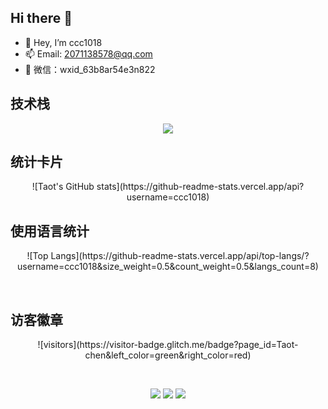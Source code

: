 ## Hi there 👋
- 👋 Hey, I’m ccc1018
- 📫 Email: 2071138578@qq.com
- 💬 微信：wxid_63b8ar54e3n822



<h2>技术栈</h2>
<p align="center">
  <a href="https://skillicons.dev">
    <img src="https://skillicons.dev/icons?i=react,js,ts,webpack,nodejs,nestjs,md,docker,redis,mysql" />
  </a>
</p>
<h2>统计卡片</h2>
<p align="center">
 ![Taot's GitHub stats](https://github-readme-stats.vercel.app/api?username=ccc1018)
</p>
<h2>使用语言统计</h2>
<p align="center">
  ![Top Langs](https://github-readme-stats.vercel.app/api/top-langs/?username=ccc1018&size_weight=0.5&count_weight=0.5&langs_count=8)
</p>
<br>
<h2>访客徽章</h2>
<p align="center">
  ![visitors](https://visitor-badge.glitch.me/badge?page_id=Taot-chen&left_color=green&right_color=red)
</p>
<br>
<p align="center">
<img src="https://img.shields.io/badge/-HTML5-E34F26?style=flat-square&logo=html5&logoColor=white" /> 
<img src="https://img.shields.io/badge/-CSS3-1572B6?style=flat-square&logo=css3" /> 
<img src="https://img.shields.io/badge/-JavaScript-oringe?style=flat-square&logo=javascript" />
</p>


